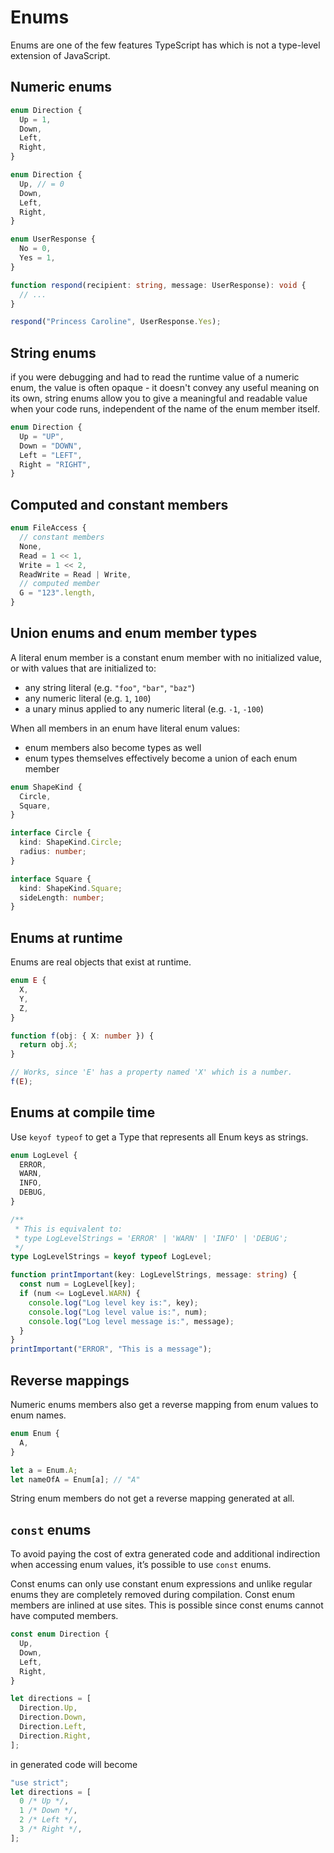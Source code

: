 # Enums

Enums are one of the few features TypeScript has which is not a type-level extension of JavaScript.

## Numeric enums

```ts
enum Direction {
  Up = 1,
  Down,
  Left,
  Right,
}
```

```ts
enum Direction {
  Up, // = 0
  Down,
  Left,
  Right,
}
```

```ts
enum UserResponse {
  No = 0,
  Yes = 1,
}

function respond(recipient: string, message: UserResponse): void {
  // ...
}

respond("Princess Caroline", UserResponse.Yes);
```


## String enums

if you were debugging and had to read the runtime value of a numeric enum, the value is often opaque - it doesn't convey any useful meaning on its own, string enums allow you to give a meaningful and readable value when your code runs, independent of the name of the enum member itself.

```ts
enum Direction {
  Up = "UP",
  Down = "DOWN",
  Left = "LEFT",
  Right = "RIGHT",
}
```


## Computed and constant members

```ts
enum FileAccess {
  // constant members
  None,
  Read = 1 << 1,
  Write = 1 << 2,
  ReadWrite = Read | Write,
  // computed member
  G = "123".length,
}
```


## Union enums and enum member types

A literal enum member is a constant enum member with no initialized value, or with values that are initialized to:

- any string literal (e.g. `"foo"`, `"bar"`, `"baz"`)
- any numeric literal (e.g. `1`, `100`)
- a unary minus applied to any numeric literal (e.g. `-1`, `-100`)

When all members in an enum have literal enum values:

- enum members also become types as well
- enum types themselves effectively become a union of each enum member

```ts
enum ShapeKind {
  Circle,
  Square,
}

interface Circle {
  kind: ShapeKind.Circle;
  radius: number;
}

interface Square {
  kind: ShapeKind.Square;
  sideLength: number;
}
```

## Enums at runtime

Enums are real objects that exist at runtime.

```ts
enum E {
  X,
  Y,
  Z,
}

function f(obj: { X: number }) {
  return obj.X;
}

// Works, since 'E' has a property named 'X' which is a number.
f(E);
```


## Enums at compile time

Use `keyof typeof` to get a Type that represents all Enum keys as strings.

```ts
enum LogLevel {
  ERROR,
  WARN,
  INFO,
  DEBUG,
}

/**
 * This is equivalent to:
 * type LogLevelStrings = 'ERROR' | 'WARN' | 'INFO' | 'DEBUG';
 */
type LogLevelStrings = keyof typeof LogLevel;

function printImportant(key: LogLevelStrings, message: string) {
  const num = LogLevel[key];
  if (num <= LogLevel.WARN) {
    console.log("Log level key is:", key);
    console.log("Log level value is:", num);
    console.log("Log level message is:", message);
  }
}
printImportant("ERROR", "This is a message");
```


## Reverse mappings

Numeric enums members also get a reverse mapping from enum values to enum names.

```ts
enum Enum {
  A,
}

let a = Enum.A;
let nameOfA = Enum[a]; // "A"
```

String enum members do not get a reverse mapping generated at all.


## `const` enums

To avoid paying the cost of extra generated code and additional indirection when accessing enum values, it’s possible to use `const` enums. 

Const enums can only use constant enum expressions and unlike regular enums they are completely removed during compilation. Const enum members are inlined at use sites. This is possible since const enums cannot have computed members.

```ts
const enum Direction {
  Up,
  Down,
  Left,
  Right,
}

let directions = [
  Direction.Up,
  Direction.Down,
  Direction.Left,
  Direction.Right,
];
```

in generated code will become

```ts
"use strict";
let directions = [
  0 /* Up */,
  1 /* Down */,
  2 /* Left */,
  3 /* Right */,
];
```
